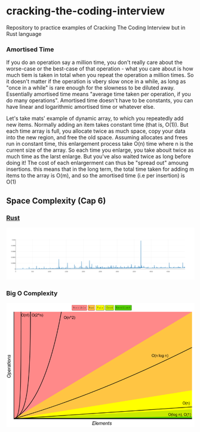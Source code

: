 # cracking-the-coding-interview
Repository to practice examples of Cracking The Coding Interview but in Rust language

### Amortised Time
If you do an operation say a million time, you don't really care about the worse-case or the best-case of that operation - what you care about is how much
tiem is taken in total when you repeat the operation a million times.
So it doesn't matter if the operation is vbery slow once in a while, as long as "once in a while" is rare enough for the slowness to be diluted away. Essentially amortised time means
"average time taken per operation, if you do many operations". Amortised time doesn't have to be constants, you can have linear and logarithmic amortised time or whatever else.

Let's take mats' example of dynamic array, to which you repeatedly add new items. Normally adding an item takes constant time (that is, O(1)). But each time array is full, you allocate twice as much space,
copy your data into the new region, and free the old space. Assuming allocates and frees run in constant time, this enlargement process take O(n) time where n is the current size of the array.
So each time you enlarge, you take abouit twice as much time as the larst enlarge. But you've also waited twice as long before doing it! The cost of each enlargerment can thus be "spread out" amoung insertions.
this means that in the long term, the total time taken for adding m items to the array is O(m), and so the amortised time (i.e per insertion) is O(1)

## Space Complexity (Cap 6)

### [Rust](https://github.com/mateovelilla/cracking-the-coding-interview/tree/main/cap_6/Rust/space_complexity)
![Space Complexity In Rust](https://github.com/mateovelilla/cracking-the-coding-interview/blob/main/cap_6/Rust/space_complexity/chart.png?raw=true)

### Big O Complexity
![Big O Complexity](https://github.com/mateovelilla/cracking-the-coding-interview/blob/main/imgs/big-o-all.png?raw=true)